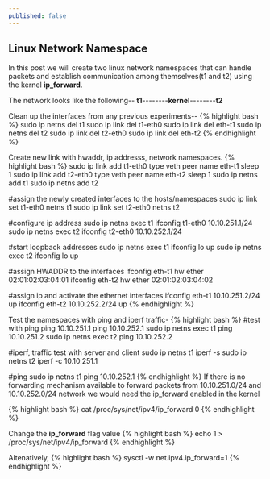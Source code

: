 ```yaml
---
published: false
---
```

## Linux Network Namespace

In this post we will create two linux network namespaces that can handle packets and establish communication among themselves(t1 and t2) using the kernel **ip_forward**.

The network looks like the following--
  **t1**----<link1>----**kernel**----<link2>----**t2**
  

Clean up the interfaces from any previous experiments--
{% highlight bash %}
sudo ip netns del t1
sudo ip link del t1-eth0
sudo ip link del eth-t1
sudo ip netns del t2
sudo ip link del t2-eth0
sudo ip link del eth-t2
{% endhighlight %}


Create new link with hwaddr, ip addresss, network namespaces.
{% highlight bash %}
sudo ip link add t1-eth0 type veth peer name eth-t1
sleep 1
sudo ip link add t2-eth0 type veth peer name eth-t2
sleep 1
sudo ip netns add t1
sudo ip netns add t2

#assign the newly created interfaces to the hosts/namespaces
sudo ip link set t1-eth0 netns t1
sudo ip link set t2-eth0 netns t2

#configure ip address
sudo ip netns exec t1 ifconfig t1-eth0 10.10.251.1/24
sudo ip netns exec t2 ifconfig t2-eth0 10.10.252.1/24

#start loopback addresses
sudo ip netns exec t1 ifconfig lo up
sudo ip netns exec t2 ifconfig lo up

#assign HWADDR to the interfaces
ifconfig eth-t1 hw ether 02:01:02:03:04:01
ifconfig eth-t2 hw ether 02:01:02:03:04:02

#assign ip and activate the ethernet interfaces
ifconfig eth-t1 10.10.251.2/24 up
ifconfig eth-t2 10.10.252.2/24 up
{% endhighlight %}

Test the namespaces with ping and iperf traffic-
{% highlight bash %}
#test with ping
ping 10.10.251.1
ping 10.10.252.1
sudo ip netns exec t1 ping 10.10.251.2
sudo ip netns exec t2 ping 10.10.252.2

#iperf, traffic test with server and client
sudo ip netns t1 iperf -s
sudo ip netns t2 iperf -c 10.10.251.1

#ping
sudo ip netns t1 ping 10.10.252.1
{% endhighlight %}
If there is no forwarding mechanism available to forward packets from 10.10.251.0/24 and 10.10.252.0/24 network we would need the ip_forward enabled in the kernel

{% highlight bash %}
cat /proc/sys/net/ipv4/ip_forward
0
{% endhighlight %}

Change the **ip_forward** flag value
{% highlight bash %}
echo 1 > /proc/sys/net/ipv4/ip_forward
{% endhighlight %}

Altenatively, 
{% highlight bash %}
sysctl -w net.ipv4.ip_forward=1
{% endhighlight %}
